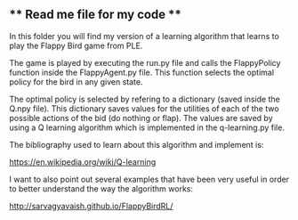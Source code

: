 ## ** Read me file for my code **

In this folder you will find my version of a learning algorithm that learns to play the Flappy Bird game from PLE.

The game is played by executing the run.py file and calls the FlappyPolicy function inside the FlappyAgent.py file. This function
selects the optimal policy for the bird in any given state. 

The optimal policy is selected by refering to a dictionary (saved inside the Q.npy file). This dictionary saves values for the utilities of
each of the two possible actions of the bid (do nothing or flap). The values are saved by using a Q learning algorithm which is implemented
in the q-learning.py file. 

The bibliography used to learn about this algorithm and implement is:

https://en.wikipedia.org/wiki/Q-learning

I want to also point out several examples that have been very useful in order to better understand the way the algorithm works: 

http://sarvagyavaish.github.io/FlappyBirdRL/
